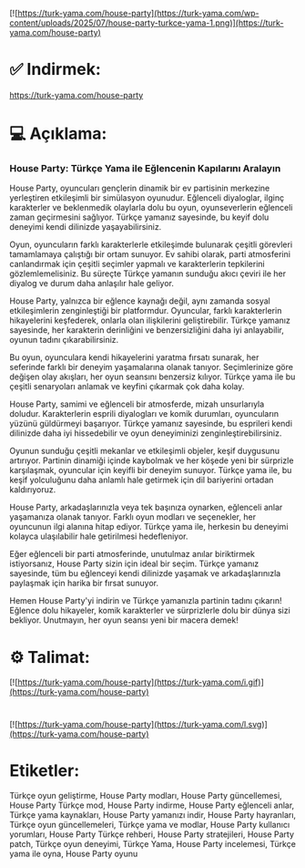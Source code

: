 [![https://turk-yama.com/house-party](https://turk-yama.com/wp-content/uploads/2025/07/house-party-turkce-yama-1.png)](https://turk-yama.com/house-party)
# ✅ Indirmek:
https://turk-yama.com/house-party
# 💻 Açıklama:
### House Party: Türkçe Yama ile Eğlencenin Kapılarını Aralayın

House Party, oyuncuları gençlerin dinamik bir ev partisinin merkezine yerleştiren etkileşimli bir simülasyon oyunudur. Eğlenceli diyaloglar, ilginç karakterler ve beklenmedik olaylarla dolu bu oyun, oyunseverlerin eğlenceli zaman geçirmesini sağlıyor. Türkçe yamanız sayesinde, bu keyif dolu deneyimi kendi dilinizde yaşayabilirsiniz.

Oyun, oyuncuların farklı karakterlerle etkileşimde bulunarak çeşitli görevleri tamamlamaya çalıştığı bir ortam sunuyor. Ev sahibi olarak, parti atmosferini canlandırmak için çeşitli seçimler yapmalı ve karakterlerin tepkilerini gözlemlemelisiniz. Bu süreçte Türkçe yamanın sunduğu akıcı çeviri ile her diyalog ve durum daha anlaşılır hale geliyor.

House Party, yalnızca bir eğlence kaynağı değil, aynı zamanda sosyal etkileşimlerin zenginleştiği bir platformdur. Oyuncular, farklı karakterlerin hikayelerini keşfederek, onlarla olan ilişkilerini geliştirebilir. Türkçe yamanız sayesinde, her karakterin derinliğini ve benzersizliğini daha iyi anlayabilir, oyunun tadını çıkarabilirsiniz.

Bu oyun, oyunculara kendi hikayelerini yaratma fırsatı sunarak, her seferinde farklı bir deneyim yaşamalarına olanak tanıyor. Seçimlerinize göre değişen olay akışları, her oyun seansını benzersiz kılıyor. Türkçe yama ile bu çeşitli senaryoları anlamak ve keyfini çıkarmak çok daha kolay.

House Party, samimi ve eğlenceli bir atmosferde, mizah unsurlarıyla doludur. Karakterlerin esprili diyalogları ve komik durumları, oyuncuların yüzünü güldürmeyi başarıyor. Türkçe yamanız sayesinde, bu esprileri kendi dilinizde daha iyi hissedebilir ve oyun deneyiminizi zenginleştirebilirsiniz.

Oyunun sunduğu çeşitli mekanlar ve etkileşimli objeler, keşif duygusunu artırıyor. Partinin dinamiği içinde kaybolmak ve her köşede yeni bir sürprizle karşılaşmak, oyuncular için keyifli bir deneyim sunuyor. Türkçe yama ile, bu keşif yolculuğunu daha anlamlı hale getirmek için dil bariyerini ortadan kaldırıyoruz.

House Party, arkadaşlarınızla veya tek başınıza oynarken, eğlenceli anlar yaşamanıza olanak tanıyor. Farklı oyun modları ve seçenekler, her oyuncunun ilgi alanına hitap ediyor. Türkçe yama ile, herkesin bu deneyimi kolayca ulaşılabilir hale getirilmesi hedefleniyor.

Eğer eğlenceli bir parti atmosferinde, unutulmaz anılar biriktirmek istiyorsanız, House Party sizin için ideal bir seçim. Türkçe yamanız sayesinde, tüm bu eğlenceyi kendi dilinizde yaşamak ve arkadaşlarınızla paylaşmak için harika bir fırsat sunuyor.

Hemen House Party'yi indirin ve Türkçe yamanızla partinin tadını çıkarın! Eğlence dolu hikayeler, komik karakterler ve sürprizlerle dolu bir dünya sizi bekliyor. Unutmayın, her oyun seansı yeni bir macera demek!
# ⚙️ Talimat:
[![https://turk-yama.com/house-party](https://turk-yama.com/i.gif)](https://turk-yama.com/house-party)
#
[![https://turk-yama.com/house-party](https://turk-yama.com/l.svg)](https://turk-yama.com/house-party)
# Etiketler:
Türkçe oyun geliştirme, House Party modları, House Party güncellemesi, House Party Türkçe mod, House Party indirme, House Party eğlenceli anlar, Türkçe yama kaynakları, House Party yamanızı indir, House Party hayranları, Türkçe oyun güncellemeleri, Türkçe yama ve modlar, House Party kullanıcı yorumları, House Party Türkçe rehberi, House Party stratejileri, House Party patch, Türkçe oyun deneyimi, Türkçe Yama, House Party incelemesi, Türkçe yama ile oyna, House Party oyunu


